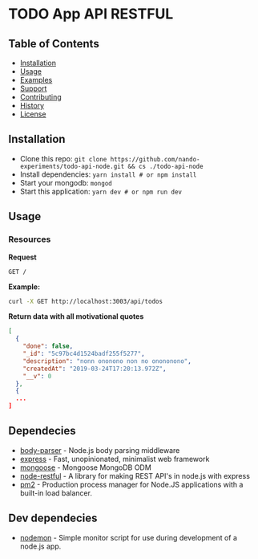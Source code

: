 # TODO App API RESTFUL

## Table of Contents

- [Installation](#installation)
- [Usage](#usage)
- [Examples](#examples)
- [Support](#support)
- [Contributing](#contributing)
- [History](#history)
- [License](#license)

## Installation

- Clone this repo: `git clone https://github.com/nando-experiments/todo-api-node.git && cs ./todo-api-node`
- Install dependencies: `yarn install # or npm install`
- Start your mongodb: `mongod`
- Start this application: `yarn dev # or npm run dev`

## Usage

### Resources

**Request**

```
GET /
```

**Example:**

```sh
curl -X GET http://localhost:3003/api/todos
```

**Return data with all motivational quotes**
```json
[
  {
    "done": false,
    "_id": "5c97bc4d1524badf255f5277",
    "description": "nonn ononono non no onononono",
    "createdAt": "2019-03-24T17:20:13.972Z",
    "__v": 0
  },
  {
  ...
]
```


## Dependecies

- [body-parser](https://github.com/expressjs/body-parser) - Node.js body parsing middleware
- [express](https://github.com/expressjs/express) - Fast, unopinionated, minimalist web framework
- [mongoose](https://github.com/Automattic/mongoose) - Mongoose MongoDB ODM
- [node-restful](https://github.com/baugarten/node-restful) - A library for making REST API's in node.js with express
- [pm2](https://github.com/Unitech/pm2) - Production process manager for Node.JS applications with a built-in load balancer.

## Dev dependecies

- [nodemon](https://github.com/remy/nodemon) - Simple monitor script for use during development of a node.js app.
